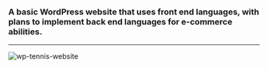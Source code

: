 ### A basic WordPress website that uses front end languages, with plans to implement back end languages for e-commerce abilities.

___

![wp-tennis-website](https://user-images.githubusercontent.com/29030325/59977775-60965080-958a-11e9-8901-8def74f9cd69.png)
